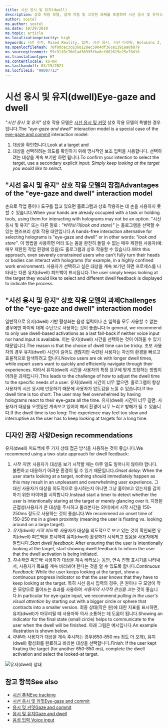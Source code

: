 ```yaml
---
title: 시선 응시 및 유지(dwell)
description: 상호 작용 모델, 설계 지침 및 고유한 과제를 포함하여 시선 응시 및 유지(dwell) 입력 모델에 대한 개요를 시작합니다.
author: sostel
ms.author: sostel
ms.date: 10/29/2019
ms.topic: article
ms.localizationpriority: high
keywords: 시선 추적, Mixed Reality, 입력, 시선 응시, 시선 타깃팅, HoloLens 2, 시선 기반 선택, 유지, 혼합 현실 헤드셋, windows mixed reality 헤드셋, 가상 현실 헤드셋, HoloLens, MRTK, Mixed Reality Toolkit, 디자인
ms.openlocfilehash: 78f8dcec3c8368128ec5904df36ce1391aa8b879
ms.sourcegitcommit: 59c91f8c70d1ad30995fba6cf862615e25e78d10
ms.translationtype: HT
ms.contentlocale: ko-KR
ms.lasthandoff: 03/19/2021
ms.locfileid: "98007713"
---
```

# <a name="eye-gaze-and-dwell"></a><span data-ttu-id="c111c-104">시선 응시 및 유지(dwell)</span><span class="sxs-lookup"><span data-stu-id="c111c-104">Eye-gaze and dwell</span></span>

<span data-ttu-id="c111c-105">_"시선 응시 및 유지"_ 상호 작용 모델은 [시선 응시 및 커밋](gaze-and-commit.md) 상호 작용 모델의 특별한 경우입니다.</span><span class="sxs-lookup"><span data-stu-id="c111c-105">The _"eye-gaze and dwell"_ interaction model is a special case of the [eye-gaze and commit](gaze-and-commit.md) interaction model:</span></span>
1. <span data-ttu-id="c111c-106">대상을 확인합니다.</span><span class="sxs-lookup"><span data-stu-id="c111c-106">Look at a target and</span></span> 
2. <span data-ttu-id="c111c-107">대상을 선택하려는 의도를 확인하기 위해 명시적인 보조 입력을 사용합니다. 선택하려는 대상을 계속 보기만 하면 됩니다.</span><span class="sxs-lookup"><span data-stu-id="c111c-107">To confirm your intention to select the target, use a secondary explicit input: _Simply keep looking at the target you would like to select_.</span></span>

## <a name="advantages-of-the-eye-gaze-and-dwell-interaction-model"></a><span data-ttu-id="c111c-108">"시선 응시 및 유지" 상호 작용 모델의 장점</span><span class="sxs-lookup"><span data-stu-id="c111c-108">Advantages of the "eye-gaze and dwell" interaction model</span></span> 

<span data-ttu-id="c111c-109">손으로 작업 중이나 도구를 잡고 있으면 홀로그램과 상호 작용하는 데 손을 사용하지 못할 수 있습니다.</span><span class="sxs-lookup"><span data-stu-id="c111c-109">When your hands are already occupied with a task or holding tools, using them for interacting with holograms may not be an option.</span></span>
<span data-ttu-id="c111c-110">"시선 응시 및 유지" 또는 다른 말로 : _"바라보기(look and stare)"_ 는 홀로그램을 선택할 수 있는 핸즈프리 상호 작용 대안입니다.</span><span class="sxs-lookup"><span data-stu-id="c111c-110">A hands-free interaction alternative for selecting holograms is "eye-gaze and dwell" or in other words: _"look and stare"_.</span></span> <span data-ttu-id="c111c-111">이 방법을 사용하면 머리 또는 몸을 완전히 돌릴 수 없는 매우 제한된 사용자(예: 매우 제한된 작업 환경에 있음)도 홀로그램과 상호 작용할 수 있습니다.</span><span class="sxs-lookup"><span data-stu-id="c111c-111">With this approach, even severely constrained users who can't fully turn their heads or bodies can interact with holograms (for example, in a highly confined work environment).</span></span>
<span data-ttu-id="c111c-112">사용자가 선택하고 싶은 대상을 계속 보기만 하면 프로세스를 나타내는 다른 유지(dwell) 피드백이 표시됩니다.</span><span class="sxs-lookup"><span data-stu-id="c111c-112">The user simply keeps looking at the target they would like to select and different dwell feedback is displayed to indicate the process.</span></span>

## <a name="challenges-of-the-eye-gaze-and-dwell-interaction-model"></a><span data-ttu-id="c111c-113">"시선 응시 및 유지" 상호 작용 모델의 과제</span><span class="sxs-lookup"><span data-stu-id="c111c-113">Challenges of the "eye-gaze and dwell" interaction model</span></span>

<span data-ttu-id="c111c-114">일반적으로 유지(dwell) 기반 활성화는 음성 입력이나 손 입력을 모두 사용할 수 없는 경우에만 마지막 대체 수단으로 사용하는 것이 좋습니다.</span><span class="sxs-lookup"><span data-stu-id="c111c-114">In general, we  recommend to only use dwell-based activations as a last fall-back if neither voice input nor hand input is available.</span></span> <span data-ttu-id="c111c-115">이는 유지(dwell) 시간을 선택하는 것이 어려울 수 있기 때문입니다.</span><span class="sxs-lookup"><span data-stu-id="c111c-115">The reason is that the choice of dwell time can be tricky.</span></span> <span data-ttu-id="c111c-116">초보 사용자의 경우 유지(dwell) 시간이 길어도 괜찮지만 숙련된 사용자는 자신의 환경을 빠르고 효율적으로 탐색하려고 합니다.</span><span class="sxs-lookup"><span data-stu-id="c111c-116">Novice users are ok with longer dwell times, while expert users want to quickly and efficiently navigate through their experiences.</span></span> <span data-ttu-id="c111c-117">따라서 유지(dwell) 시간을 사용자의 특정 요구에 맞게 조정하는 방법이 어려운 과제입니다.</span><span class="sxs-lookup"><span data-stu-id="c111c-117">This leads to the challenge of how to adjust the dwell time to the specific needs of a user.</span></span>
<span data-ttu-id="c111c-118">유지(dwell) 시간이 너무 짧으면: 홀로그램이 항상 사용자의 시선 응시에 반응하기 때문에 사용자가 압도감을 느낄 수 있습니다.</span><span class="sxs-lookup"><span data-stu-id="c111c-118">If the dwell time is too short: The user may feel overwhelmed by having holograms react to their eye-gaze all the time.</span></span> <span data-ttu-id="c111c-119">유지(dwell) 시간이 너무 길면: 사용자가 대상을 오랫동안 계속보고 있어야 해서 환경이 너무 느리고 방해가 될 수 있습니다.</span><span class="sxs-lookup"><span data-stu-id="c111c-119">If the dwell time is too long: The experience may feel too slow and interruptive as the user has to keep looking at targets for a long time.</span></span>

## <a name="design-recommendations"></a><span data-ttu-id="c111c-120">디자인 권장 사항</span><span class="sxs-lookup"><span data-stu-id="c111c-120">Design recommendations</span></span>

<span data-ttu-id="c111c-121">유지(dwell) 피드백에 두 가지 상태 접근 방식을 사용하는 것이 좋습니다.</span><span class="sxs-lookup"><span data-stu-id="c111c-121">We recommend using a two-state approach for dwell feedback:</span></span>
1. <span data-ttu-id="c111c-122">*시작 지연*: 사용자가 대상을 보기 시작할 때는 아무 일도 일어나지 않아야 합니다. 불편하고 대응하기 어려운 환경이 될 수 있기 때문입니다.</span><span class="sxs-lookup"><span data-stu-id="c111c-122">*Onset delay*: When the user starts looking at a target, nothing should immediately happen as this may result in an unpleasant and overwhelming user experience.</span></span> <span data-ttu-id="c111c-123">그 대신 사용자가 대상을 의도적으로 응시하는지 아니면 그냥 훑어보고 있는지를 감지하기 위한 타이머를 시작합니다.</span><span class="sxs-lookup"><span data-stu-id="c111c-123">Instead start a timer to detect whether the user is intentionally staring at the target or merely glancing over it.</span></span>
<span data-ttu-id="c111c-124">지정된 근접성(사용자가 큰 대상을 주시하고 둘러본다는 의미)에서 시작 시간을 150-250ms 정도로 사용하는 것이 좋습니다.</span><span class="sxs-lookup"><span data-stu-id="c111c-124">We recommend an onset time of 150-250 ms in a given proximity (meaning the user is fixating vs. looking around on a large target).</span></span>  
2. <span data-ttu-id="c111c-125">*유지(dwell) 시작 피드백:* 사용자가 대상을 의도적으로 보고 있는 것이 확인되면 유지(dwell) 피드백을 표시하여 유지(dwell) 활성화가 시작되고 있음을 사용자에게 알립니다.</span><span class="sxs-lookup"><span data-stu-id="c111c-125">*Start dwell feedback:* After ensuring that the user is intentionally looking at the target, start showing dwell feedback to inform the user that the dwell activation is being initiated.</span></span> 
3. <span data-ttu-id="c111c-126">*지속적인 피드백:* 사용자가 대상을 계속 바라보는 동안, 연속 진행 표시기를 나타내서, 사용자가 목표를 계속 바라봐야 한다는 것을 알 수 있도록 합니다.</span><span class="sxs-lookup"><span data-stu-id="c111c-126">*Continuous Feedback:* While the user keeps looking at the target, show a continuous progress indicator so that the user knows that they have to keep looking at the target.</span></span> <span data-ttu-id="c111c-127">특히 시선 응시 입력의 경우, 큰 원이나 구 모양이 작은 모양으로 줄어드는 효과를 사용하여 _사용자의 시각적 관심을 끄는_ 것이 좋습니다.</span><span class="sxs-lookup"><span data-stu-id="c111c-127">In particular for eye-gaze input, we recommend _pulling in the user's visual attention_ by starting out with a bigger circle or sphere that contracts into a smaller version.</span></span> <span data-ttu-id="c111c-128">최종 상태(작은 원)에 대한 지표를 표시하면, 유지(dwell)가 마무리될 때 사용자와 의사 소통하는 데 도움이 됩니다.</span><span class="sxs-lookup"><span data-stu-id="c111c-128">Showing an indicator for the final state (small circle) helps to communicate to the user when the dwell will be finished.</span></span> <span data-ttu-id="c111c-129">아래 그림은 예시입니다.</span><span class="sxs-lookup"><span data-stu-id="c111c-129">An example illustration is shown below.</span></span> 
4. <span data-ttu-id="c111c-130">*마무리:* 사용자가 대상을 계속 주시하는 경우(650-850 ms 정도 더 오래), 유지(dwell) 활성화를 완료하고 바라본 대상을 선택합니다.</span><span class="sxs-lookup"><span data-stu-id="c111c-130">*Finish:* If the user kept fixating the target (for another 650-850 ms), complete the dwell activation and select the looked-at target.</span></span>

![유지(dwell) 상태](images/eyes_dwellstate_recommendation.png)<br>

## <a name="see-also"></a><span data-ttu-id="c111c-132">참고 항목</span><span class="sxs-lookup"><span data-stu-id="c111c-132">See also</span></span>

* [<span data-ttu-id="c111c-133">시선 추적</span><span class="sxs-lookup"><span data-stu-id="c111c-133">Eye tracking</span></span>](eye-tracking.md)
* [<span data-ttu-id="c111c-134">시선 응시 및 커밋</span><span class="sxs-lookup"><span data-stu-id="c111c-134">Eye-gaze and commit</span></span>](gaze-and-commit-eyes.md)
* [<span data-ttu-id="c111c-135">응시 및 커밋</span><span class="sxs-lookup"><span data-stu-id="c111c-135">Gaze and commit</span></span>](gaze-and-commit.md)
* [<span data-ttu-id="c111c-136">응시 및 유지</span><span class="sxs-lookup"><span data-stu-id="c111c-136">Gaze and dwell</span></span>](gaze-and-dwell.md)
* [<span data-ttu-id="c111c-137">음성 입력 </span><span class="sxs-lookup"><span data-stu-id="c111c-137">Voice input</span></span>](../out-of-scope/voice-design.md)
